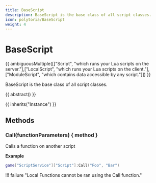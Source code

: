 ```yaml
---
title: BaseScript
description: BaseScript is the base class of all script classes.
icon: polytoria/BaseScript
weight: 4
---
```


# BaseScript

{{ ambiguousMultiple([["Script", "which runs your Lua scripts on the server."],["LocalScript", "which runs your Lua scripts on the client."],["ModuleScript", "which contains data accessible by any script."]]) }}

BaseScript is the base class of all script classes.

{{ abstract() }}

{{ inherits("Instance") }}

## Methods

### Call(functionParameters) { method }

Calls a function on another script

**Example**

```lua
game["ScriptService"]["Script"]:Call("Foo", "Bar")
```

!!! failure "Local Functions cannot be ran using the Call function."